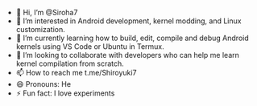 - 👋 Hi, I’m @Siroha7
- 👀 I’m interested in Android development, kernel modding, and Linux customization.
- 🌱 I’m currently learning how to build, edit, compile and debug Android kernels using VS Code or Ubuntu in Termux.
- 💞️ I’m looking to collaborate with developers who can help me learn kernel compilation from scratch.
- 📫 How to reach me t.me/Shiroyuki7
- 😄 Pronouns: He
- ⚡ Fun fact: I love experiments

<!---
Siroha7/Siroha7 is a ✨ special ✨ repository because its `README.md` (this file) appears on your GitHub profile.
You can click the Preview link to take a look at your changes.
--->
